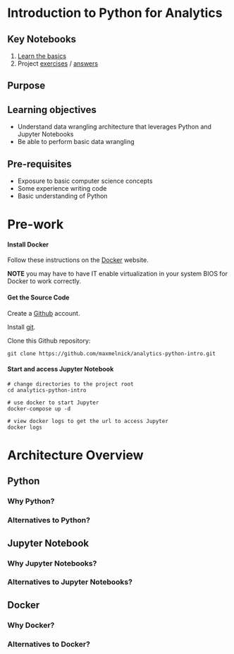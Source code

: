 # Introduction to Python for Analytics

## Key Notebooks

1. [Learn the basics](https://github.com/maxmelnick/analytics-python-intro/blob/master/notebooks/Intro%20to%20Python%20Data%20Wrangling.ipynb)
2. Project [exercises](https://github.com/maxmelnick/analytics-python-intro/blob/master/notebooks/Project%201%20-%20Titanic%20(Exercises).ipynb) / [answers](https://github.com/maxmelnick/analytics-python-intro/blob/master/notebooks/Project%201%20-%20Titanic%20(Answers).ipynb)

## Purpose

## Learning objectives

* Understand data wrangling architecture that leverages Python and Jupyter Notebooks
* Be able to perform basic data wrangling

## Pre-requisites

* Exposure to basic computer science concepts
* Some experience writing code
* Basic understanding of Python

# Pre-work

#### Install Docker

Follow these instructions on the [Docker](https://docs.docker.com/get-started/) website.

**NOTE** you may have to have IT enable virtualization in your system BIOS for Docker to work correctly.

#### Get the Source Code

Create a [Github](https://github.com/) account.

Install [git](https://git-scm.com/book/en/v2/Getting-Started-Installing-Git).


Clone this Github repository:

```
git clone https://github.com/maxmelnick/analytics-python-intro.git
```


#### Start and access Jupyter Notebook

```
# change directories to the project root
cd analytics-python-intro

# use docker to start Jupyter
docker-compose up -d

# view docker logs to get the url to access Jupyter
docker logs
```


# Architecture Overview

## Python

### Why Python?

### Alternatives to Python?

## Jupyter Notebook

### Why Jupyter Notebooks?

### Alternatives to Jupyter Notebooks?

## Docker

### Why Docker?

### Alternatives to Docker?
